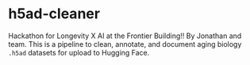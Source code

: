 # h5ad-cleaner

Hackathon for Longevity X AI at the Frontier Building!! By Jonathan and team. This is a pipeline to clean, annotate, and document aging biology `.h5ad` datasets for upload to Hugging Face.
